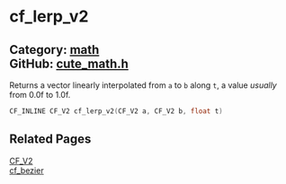 [](../header.md ':include')

# cf_lerp_v2

Category: [math](/api_reference?id=math)  
GitHub: [cute_math.h](https://github.com/RandyGaul/cute_framework/blob/master/include/cute_math.h)  
---

Returns a vector linearly interpolated from `a` to `b` along `t`, a value _usually_ from 0.0f to 1.0f.

```cpp
CF_INLINE CF_V2 cf_lerp_v2(CF_V2 a, CF_V2 b, float t)
```

## Related Pages

[CF_V2](/math/cf_v2.md)  
[cf_bezier](/math/cf_bezier.md)  
